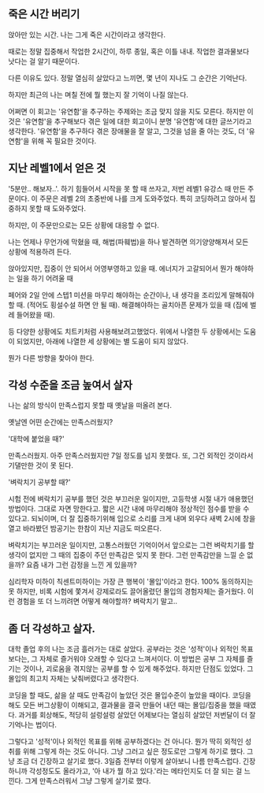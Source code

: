 ## 죽은 시간 버리기

앉아만 있는 시간.
나는 그게 죽은 시간이라고 생각한다.

때로는 정말 집중해서 작업한 2시간이,
하루 종일, 혹은 이틀 내내. 작업한 결과물보다 낫다는 걸 알기 때문이다.

다른 이유도 있다.
정말 열심히 살았다고 느끼면, 
몇 년이 지나도 그 순간은 기억난다.

하지만 최근의 나는 며칠 전에 뭘 했는지 잘 기억이 나질 않는다.

어쩌면 이 회고는 '유연함'을 추구하는 주제와는 조금 맞지 않을 지도 모른다.
하지만 이것은 '유연함'을 추구해보다 겪은 일에 대한 회고이니 분명 '유연함'에 대한 글쓰기라고 생각한다.
'유연함'을 추구하다 겪은 장애물을 잘 알고, 그것을 넘을 줄 아는 것도,
더 '유연함'을 위해 꼭 필요한 것이다.

## 지난 레벨1에서 얻은 것

'5분만.. 해보자..'. 
하기 힘들어서 시작을 못 할 때 쓰자고, 저번 레벨1 유강스 때 만든 주문이다.
이 주문은 레벨 2의 초중반에 나를 크게 도와주었다. 특히 코딩하려고 앉아서 집중하지 못할 때 도와주었다.

하지만, 
이 주문만으로는 모든 상황에 대응할 수 없다.

나는 언제나 무언가에 막혔을 때, 해법(파훼법)을 하나 발견하면
의기양양해져서 모든 상황에 적용하려 든다.


앉아있지만, 집중이 안 되어서 어영부영하고 있을 때. 에너지가 고갈되어서 뭔가 해야하는 일을 하기 어려울 때

페어와 2일 안에 스텝1 미션을 마무리 해야하는 순간이나, 내 생각을 조리있게 말해줘야할 때. (적어도 횡설수설 하면 안 될 때).
해결해야하는 골치아픈 문제가 있을 때 (집에 벌레 들어왔을 때).

등 다양한 상황에도 치트키처럼 사용해보려고했었다.
위에서 나열한 두 상황에서는 도움이 되었지만, 아래에 나열한 세 상황에는 별 도움이 되지 않았다.

뭔가 다른 방향을 찾아야 한다.

## 각성 수준을 조금 높여서 살자

나는 삶의 방식이 만족스럽지 못할 때
옛날을 떠올려 본다.

옛날엔 어떤 순간에는 만족스러웠지?

'대학에 붙었을 때?'

만족스러웠지. 
아주 만족스러웠지만 7일 정도를 넘지 못했다.
또, 그건 외적인 것이라서 기댈만한 것이 못 된다.

'벼락치기 공부할 때?'

시험 전에 벼락치기 공부를 했던 것은 부끄러운 일이지만,
고등학생 시절 내가 애용했던 방법이다.
그대로 자면 망한다고.
짧은 시간 내에 마무리해야 정상적인 점수를 받을 수 있다고.
되뇌이며,
더 잘 집중하기위해 입으로 소리를 크게 내며 외우다
새벽 2시에 창을 열고 바라봤던 밤공기는 한참이 지난 지금도 떠오른다.

벼락치기는 부끄러운 일이지만, 고통스러웠던 기억이어서
앞으로는 그런 벼락치기를 할 생각이 없지만
그 때의 집중이 주던 만족감은 잊지 못 한다.
그런 만족감만을 느낄 순 없을까?
요즘 내가 그런 감정을 느낀 게 있을까?

심리학자 미하이 칙센트미하이는 가장 큰 행복이 '몰입'이라고 한다.
100% 동의하지는 못 하지만, 비록 시험에 쫓겨서 강제로라도 끌어올렸던 몰입의 경험자체는 즐거웠다.
이런 경험을 또 더 느끼려면 어떻게 해야할까?
벼락치기 말고..

## 좀 더 각성하고 살자.

대학 졸업 후의 나는 조금 흘러가는 대로 살았다.
공부라는 것은 '성적'이나 외적인 목표보다는, 그 자체로 즐거워야 오래할 수 있다고 느껴서이다.
이 방법은 공부 그 자체를 즐기는 것이나, 괴로움을 겪지않는 공부를 할 수 있게 해주었다.
하지만 단점도 있었다. 그 몰입의 최고치 자체는 낮춰버렸다고 생각한다.

코딩을 할 때도, 삶을 살 때도
만족감이 높았던 것은 몰입수준이 높았을 때이다. 코딩을 해도 모든 버그상황이 이해되고, 결과물을 결국 만들어 내던 때는 몰입/집중을 했을 때였다.
과거를 회상해도, 적당히 설렁설렁 살았던 어제보다는 열심히 살았던 저번달이 더 잘 기억나는 법이다.

그렇다고 '성적'이나 외적인 목표를 위해 공부하겠다는 건 아니다.
뭔가 딱히 외적인 성취를 위해 그렇게 하는 것도 아니다. 그냥 그러고 싶은 정도로만 그렇게 하기로 했다.
그냥 조금 더 긴장하고 살기로 했다.
3일즘 전부터 이렇게 살아보니 나름 만족스럽다. 긴장하니까 각성정도도 올라가고,
'아 내가 뭘 하고 있다.'라는 메타인지도 더 잘 되는 걸 느낀다.
그게 만족스러워서 그냥 그렇게 살기로 했다.
